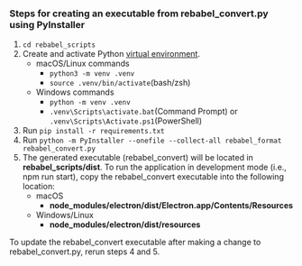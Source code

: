 ### Steps for creating an executable from rebabel_convert.py using PyInstaller
1. `cd rebabel_scripts` 
2. Create and activate Python [virtual environment](https://docs.python.org/3/library/venv.html). 
    - macOS/Linux commands
        - `python3 -m venv .venv`
        - `source .venv/bin/activate`(bash/zsh)
    - Windows commands 
        - `python -m venv .venv`
        - `.venv\Scripts\activate.bat`(Command Prompt) or `.venv\Scripts\Activate.ps1`(PowerShell)
3. Run `pip install -r requirements.txt`
4. Run `python -m PyInstaller --onefile --collect-all rebabel_format rebabel_convert.py`
5. The generated executable (rebabel_convert) will be located in **rebabel_scripts/dist**. To run the application in development mode (i.e., npm run start), copy the rebabel_convert executable into the following location:
    - macOS
        - **node_modules/electron/dist/Electron.app/Contents/Resources**
    - Windows/Linux
        - **node_modules/electron/dist/resources**

To update the rebabel_convert executable after making a change to rebabel_convert.py, rerun steps 4 and 5.